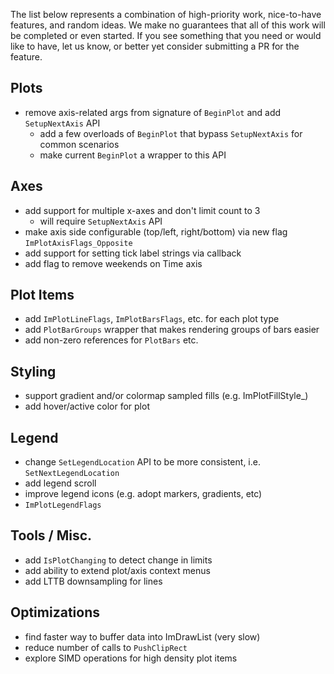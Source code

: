 The list below represents a combination of high-priority work, nice-to-have features, and random ideas. We make no guarantees that all of this work will be completed or even started. If you see something that you need or would like to have, let us know, or better yet consider submitting a PR for the feature.

## Plots

- remove axis-related args from signature of `BeginPlot` and add `SetupNextAxis` API
    - add a few overloads of `BeginPlot` that bypass `SetupNextAxis` for common scenarios
    - make current `BeginPlot` a wrapper to this API

## Axes

- add support for multiple x-axes and don't limit count to 3
    - will require `SetupNextAxis` API
- make axis side configurable (top/left, right/bottom) via new flag `ImPlotAxisFlags_Opposite`
- add support for setting tick label strings via callback
- add flag to remove weekends on Time axis

## Plot Items

- add `ImPlotLineFlags`, `ImPlotBarsFlags`, etc. for each plot type
- add `PlotBarGroups` wrapper that makes rendering groups of bars easier
- add non-zero references for `PlotBars` etc.


## Styling

- support gradient and/or colormap sampled fills (e.g. ImPlotFillStyle_)
- add hover/active color for plot

## Legend

- change `SetLegendLocation` API to be more consistent, i.e. `SetNextLegendLocation`
- add legend scroll
- improve legend icons (e.g. adopt markers, gradients, etc)
- `ImPlotLegendFlags`

## Tools / Misc.

- add `IsPlotChanging` to detect change in limits
- add ability to extend plot/axis context menus
- add LTTB downsampling for lines

## Optimizations

- find faster way to buffer data into ImDrawList (very slow)
- reduce number of calls to `PushClipRect`
- explore SIMD operations for high density plot items
